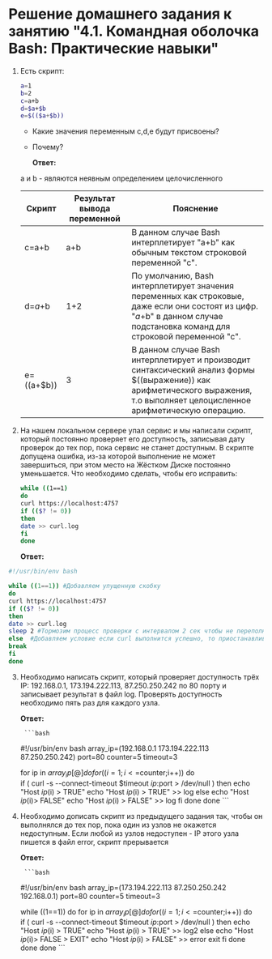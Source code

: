
# Решение домашнего задания к занятию "4.1. Командная оболочка Bash: Практические навыки"

1. Есть скрипт:
	```bash
	a=1
	b=2
	c=a+b
	d=$a+$b
	e=$(($a+$b))
	```
	* Какие значения переменным c,d,e будут присвоены?
	
	* Почему?
	
	  
	
	  **Ответ:**
	
	a и b - являются неявным определением целочисленного
	
	| Скрипт       | Результат вывода переменной | Пояснение                                                    |
	| ------------ | --------------------------- | ------------------------------------------------------------ |
	| c=a+b        | a+b                         | В данном случае Bash интерплетирует "a+b" как обычным текстом строковой переменной "с". |
	| d=$a+$b      | 1+2                         | По умолчанию, Bash интерплетирует значения переменных как строковые, даже если они состоят из цифр. "$a+$b" в данном случае подстановка команд для строковой переменной "с". |
	| e=$(($a+$b)) | 3                           | В данном случае Bash интерплетирует и производит синтаксический анализ формы $((выражение)) как арифметического выражения, т.о выполняет целоцисленное арифметическую операцию. |
	
	
	
1. На нашем локальном сервере упал сервис и мы написали скрипт, который постоянно проверяет его доступность, записывая дату проверок до тех пор, пока сервис не станет доступным. В скрипте допущена ошибка, из-за которой выполнение не может завершиться, при этом место на Жёстком Диске постоянно уменьшается. Что необходимо сделать, чтобы его исправить:
	```bash
	while ((1==1)
	do
	curl https://localhost:4757
	if (($? != 0))
	then
	date >> curl.log
	fi
	done
	```
	
	**Ответ:**
```bash
#!/usr/bin/env bash

while ((1==1)) #Добавляем упущенную скобку
do
curl https://localhost:4757
if (($? != 0))
then
date >> curl.log
sleep 2 #Тормозим процесс проверки с интервалом 2 сек чтобы не переполнять резко жесткий диск 
else  #Добавляем условие если curl выполнится успешно, то приостанавливаем дальнейшее выполнение скрипта
break 
fi
done
```

3. Необходимо написать скрипт, который проверяет доступность трёх IP: 192.168.0.1, 173.194.222.113, 87.250.250.242 по 80 порту и записывает результат в файл log. Проверять доступность необходимо пять раз для каждого узла.

   **Ответ:**

        ```bash
	#!/usr/bin/env bash
	array_ip=(192.168.0.1 173.194.222.113 87.250.250.242)
	port=80
	counter=5
	timeout=3
	
	for ip in ${array_ip[@]}
	  do
	    for ((i=1;i<=$counter;i++))
	      do  
	        if ( curl -s --connect-timeout $timeout $ip:$port > /dev/null )
	          then 
	            echo "Host $ip ($i) > TRUE"
	            echo "Host $ip ($i) > TRUE" >> log
	          else
	            echo "Host $ip ($i)> FALSE"
	            echo "Host $ip ($i) > FALSE" >> log
	        fi
	      done
	  done
         ```

4. Необходимо дописать скрипт из предыдущего задания так, чтобы он выполнялся до тех пор, пока один из узлов не окажется недоступным. Если любой из узлов недоступен - IP этого узла пишется в файл error, скрипт прерывается

   **Ответ:**

        ```bash
	#!/usr/bin/env bash
	array_ip=(173.194.222.113 87.250.250.242 192.168.0.1)
	port=80
	counter=5
	timeout=3
	
	while ((1==1))
	  do
	    for ip in ${array_ip[@]}
	      do
	        for ((i=1;i<=$counter;i++))
	          do  
	            if ( curl -s --connect-timeout $timeout $ip:$port > /dev/null )
	              then 
	                echo "Host $ip ($i) > TRUE"
	                echo "Host $ip ($i) > TRUE" >> log2
	              else
	                echo "Host $ip ($i)> FALSE > EXIT"
	                echo "Host $ip ($i) > FALSE" >> error
	                exit 
	            fi
	          done
	      done
	  done
        ```
